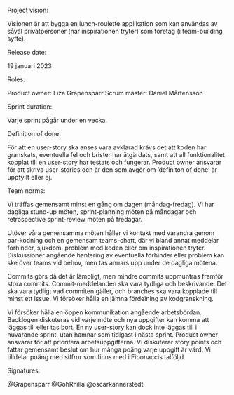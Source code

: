 Project vision:

Visionen är att bygga en lunch-roulette applikation som kan användas av såväl privatpersoner (när inspirationen tryter) som företag (i team-building syfte). 



Release date:

19 januari 2023



Roles:

Product owner: Liza Grapensparr
Scrum master: Daniel Mårtensson



Sprint duration:

Varje sprint pågår under en vecka.



Definition of done:

För att en user-story ska anses vara avklarad krävs det att koden har granskats, eventuella fel och brister har åtgärdats, samt att all funktionalitet kopplat till en user-story har testats och fungerar. Product owner ansvarar för att skriva user-stories och är den som avgör om ’definiton of done’ är uppfyllt eller ej.



Team norms:

Vi träffas gemensamt minst en gång om dagen (måndag-fredag). Vi har dagliga stund-up möten, sprint-planning möten på måndagar och retrospective sprint-review möten på fredagar.


Utöver våra gemensamma möten håller vi kontakt med varandra genom par-kodning och en gemensam teams-chatt, där vi bland annat meddelar förhinder, sjukdom, problem med koden eller om inspirationen tryter. Diskussioner angående hantering av eventuella förhinder eller problem kan ske över teams vid behov, men tas annars upp under de dagliga mötena.


Commits görs då det är lämpligt, men mindre commits uppmuntras framför stora commits. Commit-meddelanden ska vara tydliga och beskrivande. Det ska vara tydligt vad commiten gäller, och branches ska vara kopplade till minst ett issue. Vi försöker hålla en jämna fördelning av kodgranskning.


Vi försöker hålla en öppen kommunikation angående arbetsbördan. Backlogen diskuteras vid varje möte och nya uppgifter kan komma att läggas till eller tas bort. En ny user-story kan dock inte läggas till i nuvarande sprint, utan hamnar som tidigast i nästa sprint. Product owner ansvarar för att prioritera arbetsuppgifterna. Vi diskuterar story points och fattar gemensamt beslut om hur många poäng varje uppgift är värd. Vi tilldelar poäng med siffror som finns med i Fibonaccis talföljd.



Signatures:

@Grapensparr
@GohRhilla
@oscarkannerstedt
